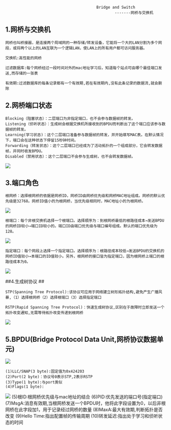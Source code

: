 											Bridge and Switch
													-------网桥与交换机

## 1.网桥与交换机 ##
 	
	网桥也叫桥接器，是连接两个局域网的一种存储/转发设备，它能将一个大的LAN分割为多个网段，或将两个以上的LAN互联为一个逻辑LAN，使LAN上的所有用户都可访问服务器。

	交换机:高性能的网桥

	过滤数据库:每个网桥经过一段时间对外的mac地址学习后，知道每个站点可由哪个最佳端口发送,而存储的一张表
	
	有效期:过滤数据库的每条记录都有一个有效期,若在有效期内,没有此条记录的数据流,就会删除



## 2.网桥端口状态 ##

	Blocking（阻塞状态）：二层端口为非指定端口，也不会参与数据帧的转发。
	Listening（侦听状态）：生成树会根据交换机所接收到的BPDU而判断出了这个端口应该参与数据帧的转发。
	Learning(学习状态)：这个二层端口准备参与数据帧的转发，并开始填写MAC表。在默认情况下，端口会在这种状态下停留15秒钟时间。
	Forwarding（转发状态）：这个二层端口已经成为了活动拓扑的一个组成部分，它会转发数据帧，并同时收发BPDU。
	Disabled（禁用状态）：这个二层端口不会参与生成树，也不会转发数据帧。

![](http://i.imgur.com/neTuPpO.png)

## 3.端口角色 ##

	根网桥：选择根网桥的依据是网桥ID，网桥ID由网桥优先级和网桥MAC地址组成。网桥的默认优先级是32768。网桥ID值小的为根网桥，当优先级相同时，MAC地址小的为根网桥。

![](http://i.imgur.com/ZWnK5a6.png)

	根端口：每个非根交换机选择一个根端口。选择顺序为：到根网桥最低的根路径成本→发送BPDU的网桥ID较小→端口ID较小的。端口ID由端口优先级与端口编号组成。默认的端口优先级为128。

![](http://i.imgur.com/R034vJc.png)

	指定端口：每个网段上选择一个指定端口。选择顺序为：根路径成本较低→发送BPDU的交换机的网桥ID值较小→本端口的ID值较小。另外，根网桥的接口皆为指定端口，因为根网桥上端口的根路径成本为0。

![](http://i.imgur.com/jO5pLMz.png)

##4.生成树协议 ##

	STP(Spanning Tree Protocol):该协议可应用于网络建立树形拓扑结构,避免产生广播风暴,（1）选择根网桥（2）选择根端口（3）选择指定端口

	RSTP(Rapid Spanning Tree Protocol)：快速生成树协议,区别在于故障时立即发送一个拓扑改变通知,无需等待拓扑改变传递到根网桥

![](http://i.imgur.com/eLUNaOL.png)
## 5.BPDU(Bridge Protocol Data Unit,网桥协议数据单元) ##

![](http://i.imgur.com/vGLRd08.png)

	(1)LLC/SNAP(3 byte):固定值为0x424203
	(2)Port(2 byte)：协议号0表示STP,2表示RSTP
	(3)Type(1 byte):与port类似
	(4)Flags(1 byte):
![](http://i.imgur.com/Tbepda4.png)
	(5)根ID:根网桥优先级与mac地址的结合
	(6)PID:优先发送的端口号(指定端口)
	(7)MsgA:消息有效期,当根网桥发送一个BPDU时，他将此字段设置为0，以后非根网桥在此字段加1，用于记录经过网桥的数量
	(8)MaxA:最大有效期,判断拓扑是否改变
	(9)Hello Time:指出配置帧的传输周期
	(10)转发延迟:指出处于学习和侦听状态的时间 